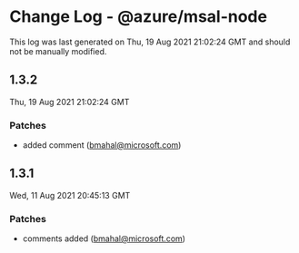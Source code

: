 # Change Log - @azure/msal-node

This log was last generated on Thu, 19 Aug 2021 21:02:24 GMT and should not be manually modified.

<!-- Start content -->

## 1.3.2

Thu, 19 Aug 2021 21:02:24 GMT

### Patches

- added  comment (bmahal@microsoft.com)

## 1.3.1

Wed, 11 Aug 2021 20:45:13 GMT

### Patches

- comments added (bmahal@microsoft.com)
